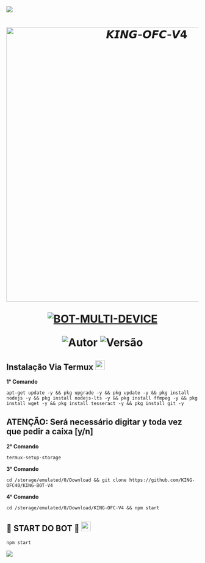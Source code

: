 <img src="https://readme-typing-svg.herokuapp.com/?font=mono&size=30&duration=4000&color=00008b&center=falso&vCenter=falso&lines=🜛+𝙆𝙄𝙉𝙂-𝘽𝙊𝙏+𝙑𝟰+🜛;۞+𝙊𝙁𝘾+𝙐𝙋𝘿𝘼𝙏𝙀+۞;@KING-OFC">      

<h1 align="center">
<p>
<img src= "https://xatimg.com/image/bdd9d6563d481c1a17744753de6e18efcdf9dd5e.jpg" alt="𝙆𝙄𝙉𝙂-𝙊𝙁𝘾-𝙑𝟰" width="720">
</p>

<p align="center">
<a href="#"><img title="BOT-MULTI-DEVICE" src="https://img.shields.io/badge/BOT•MULTI•DEVICE-blue?&style=for-the-badge"></a>
</p>

<p align="center">
<img title="Autor" src="https://img.shields.io/badge/Autor-@king-ofc-orange.svg?style=for-the-badge&logo=github"></a>
<img title="Versão" src="https://img.shields.io/badge/Versão-4.0.0-orange.svg?style=for-the-badge&logo=github"></a>
</p>

## Instalação Via Termux  <img src="https://user-images.githubusercontent.com/bdd9d6563d481c1a17744753de6e18efcdf9dd5e.png" height="25px">
**1° Comando**
```
apt-get update -y && pkg upgrade -y && pkg update -y && pkg install nodejs -y && pkg install nodejs-lts -y && pkg install ffmpeg -y && pkg install wget -y && pkg install tesseract -y && pkg install git -y
```
**ATENÇÃO:**
Será necessário digitar y toda vez que pedir a caixa [y/n]
---------------------------

**2° Comando**
```
termux-setup-storage
```
**3° Comando**
```
cd /storage/emulated/0/Download && git clone https://github.com/KING-OFC40/KING-BOT-V4
```
**4° Comando**
```
cd /storage/emulated/0/Download/KING-OFC-V4 && npm start
```

## 💾 START DO BOT 💾 <img src="https://user-images.githubusercontent.com/bdd9d6563d481c1a17744753de6e18efcdf9dd5e.png" height="25px">
```
npm start
```

<img src="https://readme-typing-svg.herokuapp.com/?font=mono&size=30&duration=4000&color=00008b&center=falso&vCenter=falso&lines=╰•★KING-BOT-𝚅𝟺★•╯"> 
